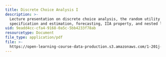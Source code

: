 ```yaml
---
title: Discrete Choice Analysis I
description: >-
  Lecture presentation on discrete choice analysis, the random utility model,
  specification and estimation, forecasting, IIA property, and nested logit.
uid: 9eadd4cc-cfa4-9168-0a5c-5bb4233f78ab
resourcetype: Document
file_type: application/pdf
file: >-
  https://open-learning-course-data-production.s3.amazonaws.com/1-201j-transportation-systems-analysis-demand-and-economics-fall-2008/9eadd4cccfa491680a5c5bb4233f78ab_MIT1_201JF08_lec03.pdf
---
```

